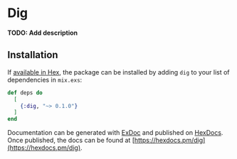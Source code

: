 # Dig

**TODO: Add description**

## Installation

If [available in Hex](https://hex.pm/docs/publish), the package can be installed
by adding `dig` to your list of dependencies in `mix.exs`:

```elixir
def deps do
  [
    {:dig, "~> 0.1.0"}
  ]
end
```

Documentation can be generated with [ExDoc](https://github.com/elixir-lang/ex_doc)
and published on [HexDocs](https://hexdocs.pm). Once published, the docs can
be found at [https://hexdocs.pm/dig](https://hexdocs.pm/dig).
